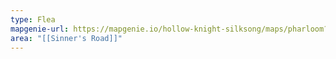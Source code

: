 ```yaml
---
type: Flea
mapgenie-url: https://mapgenie.io/hollow-knight-silksong/maps/pharloom?locationIds=478360
area: "[[Sinner's Road]]"
---
```


